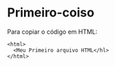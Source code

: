 # Primeiro-coiso

Para copiar o código em HTML:
```
<html>
  <Meu Primeiro arquivo HTML</hl>
</html>
```
